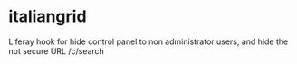 # italiangrid
Liferay hook for hide control panel to non administrator users, and hide the not secure URL /c/search
